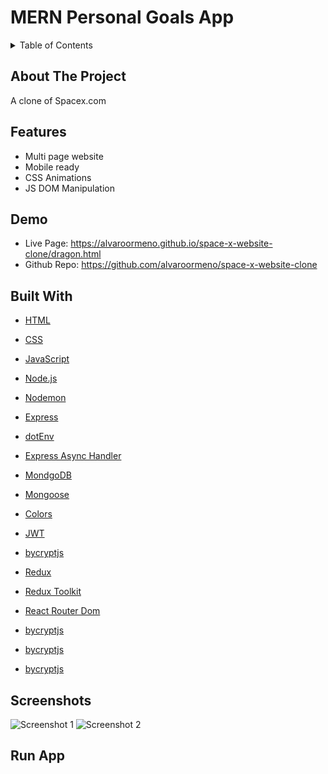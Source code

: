 # MERN Personal Goals App

<!-- TABLE OF CONTENTS -->
<details>
  <summary>Table of Contents</summary>

- [About The Project](#about-the-project)
- [Features](#features)
- [Demo](#demo)
- [Built With](#built-with)
- [Screenshots](#screenshots)
</details>

## About The Project

A clone of Spacex.com

## Features

- Multi page website
- Mobile ready
- CSS Animations
- JS DOM Manipulation

## Demo

- Live Page: https://alvaroormeno.github.io/space-x-website-clone/dragon.html
- Github Repo: https://github.com/alvaroormeno/space-x-website-clone

## Built With

- [HTML](https://developer.mozilla.org/en-US/docs/Web/HTML)
- [CSS](https://developer.mozilla.org/en-US/docs/Web/CSS)
- [JavaScript](https://developer.mozilla.org/en-US/docs/Web/JavaScript)

- [Node.js](https://developer.mozilla.org/en-US/docs/Web/JavaScript)
- [Nodemon](https://developer.mozilla.org/en-US/docs/Web/JavaScript)
- [Express](https://developer.mozilla.org/en-US/docs/Web/JavaScript)
- [dotEnv](https://developer.mozilla.org/en-US/docs/Web/JavaScript)
- [Express Async Handler](https://developer.mozilla.org/en-US/docs/Web/JavaScript)
- [MondgoDB](https://developer.mozilla.org/en-US/docs/Web/JavaScript)
- [Mongoose](https://developer.mozilla.org/en-US/docs/Web/JavaScript)
- [Colors](https://developer.mozilla.org/en-US/docs/Web/JavaScript)

- [JWT](https://developer.mozilla.org/en-US/docs/Web/JavaScript)
- [bycryptjs](https://developer.mozilla.org/en-US/docs/Web/JavaScript)

- [Redux](https://developer.mozilla.org/en-US/docs/Web/JavaScript)
- [Redux Toolkit](https://developer.mozilla.org/en-US/docs/Web/JavaScript)
- [React Router Dom](https://developer.mozilla.org/en-US/docs/Web/JavaScript)
- [bycryptjs](https://developer.mozilla.org/en-US/docs/Web/JavaScript)
- [bycryptjs](https://developer.mozilla.org/en-US/docs/Web/JavaScript)
- [bycryptjs](https://developer.mozilla.org/en-US/docs/Web/JavaScript)

## Screenshots

![Screenshot 1](img/screenshot1.png)
![Screenshot 2](img/screenshot2.png)

## Run App
